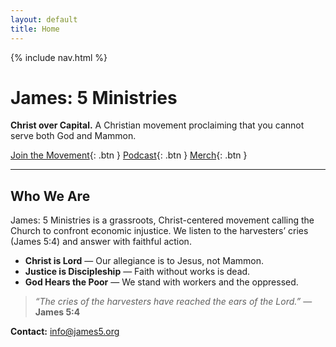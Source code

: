 ```yaml
---
layout: default
title: Home
---
```


{% include nav.html %}


# James: 5 Ministries
**Christ over Capital.** A Christian movement proclaiming that you cannot serve both God and Mammon. 

[Join the Movement](mailto:info@james5.org?subject=Join%20the%20Movement){: .btn }
[Podcast](https://james5ministries.substack.com){: .btn }
[Merch](https://james5.creator-spring.com){: .btn }

---

## Who We Are
James: 5 Ministries is a grassroots, Christ-centered movement calling the Church to confront economic injustice. We listen to the harvesters’ cries (James 5:4) and answer with faithful action.

- **Christ is Lord** — Our allegiance is to Jesus, not Mammon.  
- **Justice is Discipleship** — Faith without works is dead.  
- **God Hears the Poor** — We stand with workers and the oppressed.

> *“The cries of the harvesters have reached the ears of the Lord.”* — **James 5:4**

**Contact:** info@james5.org
